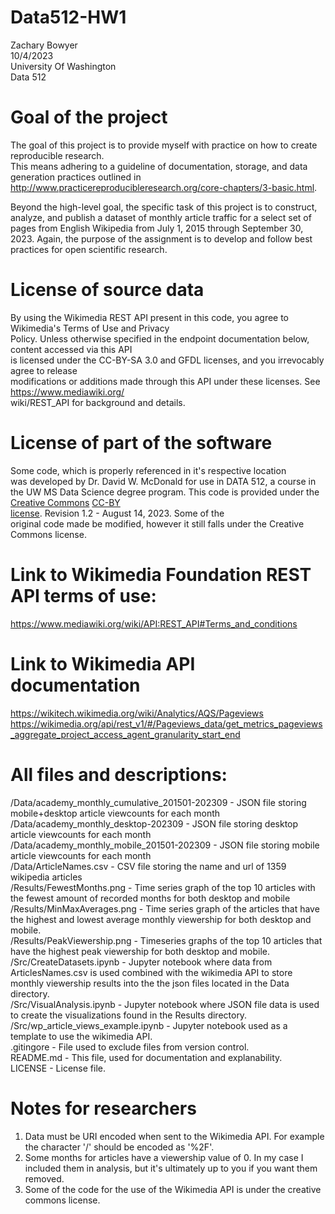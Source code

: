 # Data512-HW1
Zachary Bowyer  
10/4/2023  
University Of Washington  
Data 512  

# Goal of the project
The goal of this project is to provide myself with practice on how to create reproducible research.  
This means adhering to a guideline of documentation, storage, and data generation practices outlined in http://www.practicereproducibleresearch.org/core-chapters/3-basic.html.  

Beyond the high-level goal, the specific task of this project is to construct, analyze, and publish a   dataset of monthly article traffic for a select set of pages from English Wikipedia from July 1, 2015   through September 30, 2023. Again, the purpose of the assignment is to develop and follow best practices for open scientific research. 

# License of source data
By using the Wikimedia REST API present in this code, you agree to Wikimedia's Terms of Use and Privacy  
 Policy. Unless otherwise specified in the endpoint documentation below, content accessed via this API  
  is licensed under the CC-BY-SA 3.0 and GFDL licenses, and you irrevocably agree to release   
  modifications or additions made through this API under these licenses. See https://www.mediawiki.org/  
  wiki/REST_API for background and details.  

# License of part of the software
Some code, which is properly referenced in it's respective location  
was developed by Dr. David W. McDonald for use in DATA 512, a course in the UW MS Data Science degree 
  program. This code is provided under the [Creative Commons](https://creativecommons.org) [CC-BY   
  license](https://creativecommons.org/licenses/by/4.0/). Revision 1.2 - August 14, 2023. Some of the  
  original code made be modified, however it still falls under the Creative Commons license.  
  
# Link to Wikimedia Foundation REST API terms of use:
https://www.mediawiki.org/wiki/API:REST_API#Terms_and_conditions  

# Link to Wikimedia API documentation
https://wikitech.wikimedia.org/wiki/Analytics/AQS/Pageviews  
https://wikimedia.org/api/rest_v1/#/Pageviews_data/get_metrics_pageviews_aggregate_project_access_agent_granularity_start_end  

# All files and descriptions: 
/Data/academy_monthly_cumulative_201501-202309 - JSON file storing mobile+desktop article viewcounts for each month    
/Data/academy_monthly_desktop-202309 - JSON file storing desktop article viewcounts for each month  
/Data/academy_monthly_mobile_201501-202309 - JSON file storing mobile article viewcounts for each month    
/Data/ArticleNames.csv - CSV file storing the name and url of 1359 wikipedia articles     
/Results/FewestMonths.png - Time series graph of the top 10 articles with the fewest amount of recorded months for both desktop and mobile     
/Results/MinMaxAverages.png - Time series graph of the articles that have the highest and lowest average monthly viewership for both desktop and mobile.    
/Results/PeakViewership.png - Timeseries graphs of the top 10 articles that have the highest peak viewership for both desktop and mobile.   
/Src/CreateDatasets.ipynb - Jupyter notebook where data from ArticlesNames.csv is used combined with the wikimedia API to store monthly viewership results into the the json files located in the Data directory.    
/Src/VisualAnalysis.ipynb - Jupyter notebook where JSON file data is used to create the visualizations found in the Results directory.     
/Src/wp_article_views_example.ipynb - Jupyter notebook used as a template to use the wikimedia API.      
.gitingore - File used to exclude files from version control.     
README.md - This file, used for documentation and explanability.     
LICENSE - License file.     

# Notes for researchers
1. Data must be URI encoded when sent to the Wikimedia API. For example the character '/' should be encoded as '%2F'.  
2. Some months for articles have a viewership value of 0. In my case I included them in analysis, but it's ultimately up to you if you want them removed.  
3. Some of the code for the use of the Wikimedia API is under the creative commons license.  